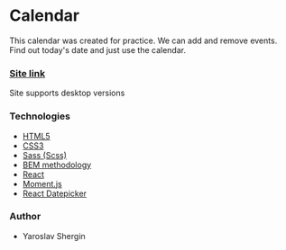 # Calendar

This calendar was created for practice. We can add and remove events. Find out today's date and just use the calendar.

### [Site link](https://fantastic-gelato-fc4819.netlify.app/)

Site supports desktop versions

### Technologies

- [HTML5](https://en.wikipedia.org/wiki/HTML5)
- [CSS3](https://en.wikipedia.org/wiki/Cascading_Style_Sheets)
- [Sass (Scss)](https://sass-lang.com/)
- [BEM methodology](https://en.bem.info/methodology/)
- [React](https://reactjs.org/)
- [Moment.js](https://momentjs.com/)
- [React Datepicker](https://reactdatepicker.com/)

### Author

- Yaroslav Shergin
